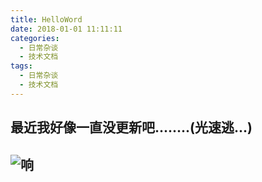 ```yaml
---
title: HelloWord
date: 2018-01-01 11:11:11
categories:
  - 日常杂谈
  - 技术文档
tags:
  - 日常杂谈
  - 技术文档
---
```

## 最近我好像一直没更新吧........(光速逃...)
![响](https://mthdm.cc/2018/01/01/0HelloWord/62943298.jpg)
---
